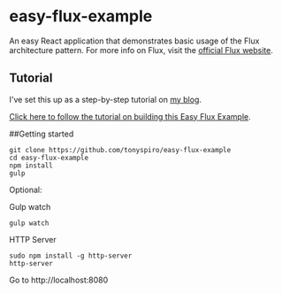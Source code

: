 # easy-flux-example
An easy React application that demonstrates basic usage of the Flux architecture pattern.  For more info on Flux, visit the [official Flux website](https://facebook.github.io/flux/).

## Tutorial
I've set this up as a step-by-step tutorial on [my blog](http://tonyspiro.com/).  

[Click here to follow the tutorial on building this Easy Flux Example](http://tonyspiro.com/an-easy-flux-example-application/).

##Getting started
```
git clone https://github.com/tonyspiro/easy-flux-example
cd easy-flux-example
npm install
gulp
```

Optional:

Gulp watch
```
gulp watch
```
HTTP Server
```
sudo npm install -g http-server
http-server
```

Go to http://localhost:8080
